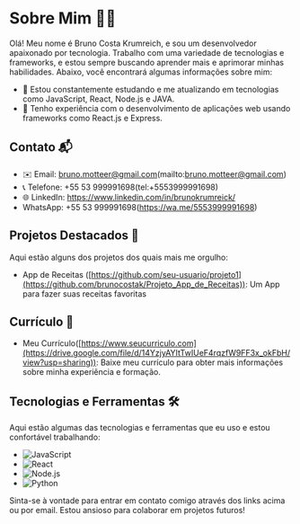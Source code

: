 # Sobre Mim 👨‍💻

Olá! Meu nome é Bruno Costa Krumreich, e sou um desenvolvedor apaixonado por tecnologia. Trabalho com uma variedade de tecnologias e frameworks, e estou sempre buscando aprender mais e aprimorar minhas habilidades. Abaixo, você encontrará algumas informações sobre mim:

- 🌱 Estou constantemente estudando e me atualizando em tecnologias como JavaScript, React, Node.js e JAVA.
- 🚀 Tenho experiência com o desenvolvimento de aplicações web usando frameworks como React.js e Express.

## Contato 📬

- ✉️ Email: bruno.motteer@gmail.com(mailto:bruno.motteer@gmail.com)
- 📞 Telefone: +55 53 999991698(tel:+5553999991698)
- 🌐 LinkedIn: https://www.linkedin.com/in/brunokrumreick/
- WhatsApp: +55 53 999991698(https://wa.me/5553999991698)

## Projetos Destacados 🌟

Aqui estão alguns dos projetos dos quais mais me orgulho:

- App de Receitas ([https://github.com/seu-usuario/projeto1](https://github.com/brunocostak/Projeto_App_de_Receitas)): Um App para fazer suas receitas favoritas
  

## Currículo 📄

- Meu Currículo([https://www.seucurriculo.com](https://drive.google.com/file/d/14YzjyAYItTwIUeF4rqzfW9FF3x_okFbH/view?usp=sharing)): Baixe meu currículo para obter mais informações sobre minha experiência e formação.

## Tecnologias e Ferramentas 🛠️

Aqui estão algumas das tecnologias e ferramentas que eu uso e estou confortável trabalhando:

- ![JavaScript](https://img.shields.io/badge/-JavaScript-F7DF1E?style=flat-square&logo=javascript&logoColor=white)
- ![React](https://img.shields.io/badge/-React-61DAFB?style=flat-square&logo=react&logoColor=white)
- ![Node.js](https://img.shields.io/badge/-Node.js-339933?style=flat-square&logo=node.js&logoColor=white)
- ![Python](https://img.shields.io/badge/-Python-3776AB?style=flat-square&logo=python&logoColor=white)

Sinta-se à vontade para entrar em contato comigo através dos links acima ou por email. Estou ansioso para colaborar em projetos futuros!

